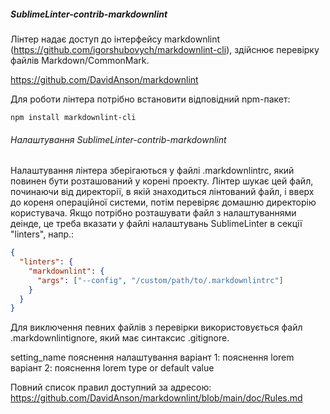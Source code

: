 ##### SublimeLinter-contrib-markdownlint

Лінтер надає доступ до інтерфейсу markdownlint
(https://github.com/igorshubovych/markdownlint-cli), здійснює перевірку файлів
Markdown/CommonMark.

https://github.com/DavidAnson/markdownlint

Для роботи лінтера потрібно встановити відповідний npm-пакет:

```shell
npm install markdownlint-cli
```


###### Налаштування SublimeLinter-contrib-markdownlint

Налаштування лінтера зберігаються у файлі .markdownlintrc, який повинен бути
розташований у корені проекту. Лінтер шукає цей файл, починаючи від директорії,
в якій знаходиться лінтований файл, і вверх до кореня операційної системи, потім
перевіряє домашню директорію користувача. Якщо потрібно розташувати файл з
налаштуваннями деінде, це треба вказати у файлі налаштувань SublimeLinter в
секції "linters", напр.:
```json
{
  "linters": {
    "markdownlint": {
      "args": ["--config", "/custom/path/to/.markdownlintrc"]
    }
  }
}
```

Для виключення певних файлів з перевірки використовується файл
.markdownlintignore, який має синтаксис .gitignore.


setting_name пояснення налаштування
               варіант 1: пояснення
                 lorem
               варіант 2: пояснення
                 lorem
             type or default value



Повний список правил доступний за адресою:
https://github.com/DavidAnson/markdownlint/blob/main/doc/Rules.md